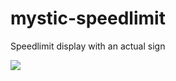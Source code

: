 # mystic-speedlimit
Speedlimit display with an actual sign

![](https://cdn.izmystic.dev/images/pm3jxkoc.png)
